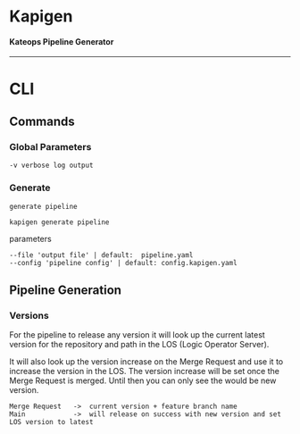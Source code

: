 # Kapigen
#### Kateops Pipeline Generator

----
# CLI
## Commands
### Global Parameters
```shell
-v verbose log output
```
### Generate
`generate pipeline`
```shell
kapigen generate pipeline
```
parameters
```shell
--file 'output file' | default:  pipeline.yaml
--config 'pipeline config' | default: config.kapigen.yaml
```

## Pipeline Generation
### Versions
For the pipeline to release any version it will look up the current latest version for the repository and path 
in the LOS (Logic Operator Server).

It will also look up the version increase on the Merge Request and use it to increase the version in the LOS.
The version increase will be set once the Merge Request is merged. Until then you can only see the would be new version.

```
Merge Request   ->  current version + feature branch name
Main            ->  will release on success with new version and set LOS version to latest
```

